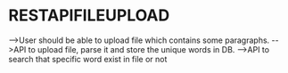 # RESTAPIFILEUPLOAD
-->User should be able to upload file which contains some paragraphs.
    -->API to upload file, parse it and store the unique words in DB.
    -->API to search that specific word exist in file or not


